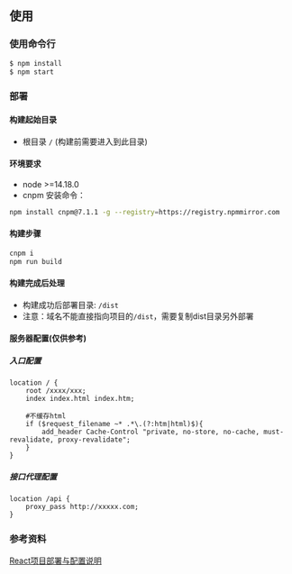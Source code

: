 ## 使用

### 使用命令行
```bash
$ npm install
$ npm start
```

### 部署

#### 构建起始目录
- 根目录 `/` (构建前需要进入到此目录)

#### 环境要求
- node >=14.18.0
- cnpm 安装命令：
```bash
npm install cnpm@7.1.1 -g --registry=https://registry.npmmirror.com
```

#### 构建步骤
```bash
cnpm i
npm run build
```

#### 构建完成后处理
- 构建成功后部署目录: `/dist`
- 注意：域名不能直接指向项目的`/dist`，需要复制dist目录另外部署

#### 服务器配置(仅供参考)
##### 入口配置
```nginx
location / {
    root /xxxx/xxx;
    index index.html index.htm;
    
    #不缓存html
    if ($request_filename ~* .*\.(?:htm|html)$){
        add_header Cache-Control "private, no-store, no-cache, must-revalidate, proxy-revalidate";
    }
}
```

##### 接口代理配置
```nginx
location /api {
    proxy_pass http://xxxxx.com;
}
```

### 参考资料
[React项目部署与配置说明](https://www.jianshu.com/p/90c04ceff2da)
